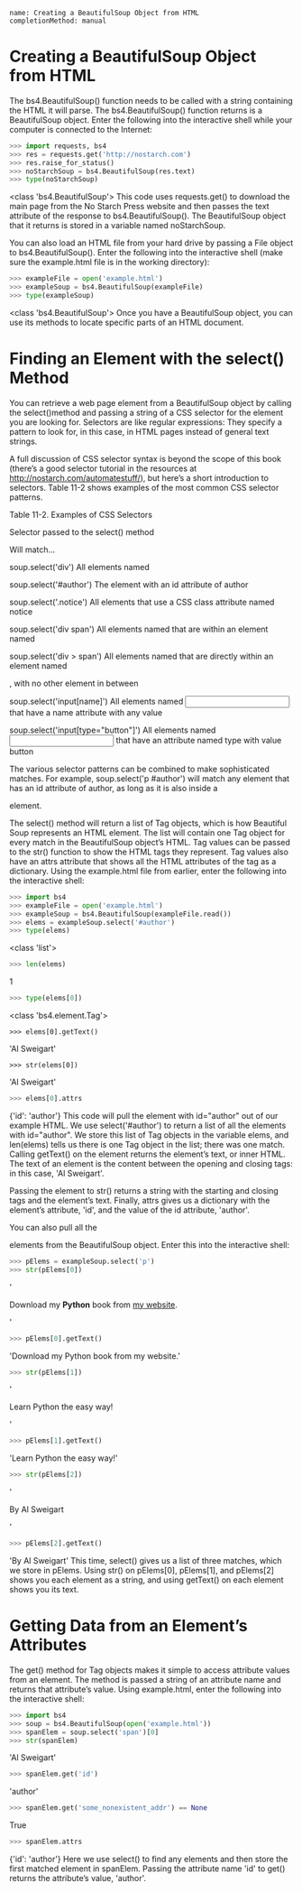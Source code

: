 ```ngMeta
name: Creating a BeautifulSoup Object from HTML
completionMethod: manual
```
# Creating a BeautifulSoup Object from HTML
The bs4.BeautifulSoup() function needs to be called with a string containing the HTML it will parse. The bs4.BeautifulSoup() function returns is a BeautifulSoup object. Enter the following into the interactive shell while your computer is connected to the Internet:

```python
>>> import requests, bs4
>>> res = requests.get('http://nostarch.com')
>>> res.raise_for_status()
>>> noStarchSoup = bs4.BeautifulSoup(res.text)
>>> type(noStarchSoup)
```
<class 'bs4.BeautifulSoup'>
This code uses requests.get() to download the main page from the No Starch Press website and then passes the text attribute of the response to bs4.BeautifulSoup(). The BeautifulSoup object that it returns is stored in a variable named noStarchSoup.

You can also load an HTML file from your hard drive by passing a File object to bs4.BeautifulSoup(). Enter the following into the interactive shell (make sure the example.html file is in the working directory):

```python
>>> exampleFile = open('example.html')
>>> exampleSoup = bs4.BeautifulSoup(exampleFile)
>>> type(exampleSoup)
```
<class 'bs4.BeautifulSoup'>
Once you have a BeautifulSoup object, you can use its methods to locate specific parts of an HTML document.

# Finding an Element with the select() Method
You can retrieve a web page element from a BeautifulSoup object by calling the select()method and passing a string of a CSS selector for the element you are looking for. Selectors are like regular expressions: They specify a pattern to look for, in this case, in HTML pages instead of general text strings.

A full discussion of CSS selector syntax is beyond the scope of this book (there’s a good selector tutorial in the resources at <span><a href="http://nostarch.com/automatestuff/">http://nostarch.com/automatestuff/</a></span>), but here’s a short introduction to selectors. Table 11-2 shows examples of the most common CSS selector patterns.

Table 11-2. Examples of CSS Selectors

Selector passed to the select() method

Will match...

soup.select('div')							All elements named <div>

soup.select('#author')						The element with an id attribute of author

soup.select('.notice')						All elements that use a CSS class attribute named notice

soup.select('div span')						All elements named <span> that are within an element named <div>

soup.select('div > span')					All elements named <span> that are directly within an element named <div>, with no other element in between

soup.select('input[name]')					All elements named <input> that have a name attribute with any value

soup.select('input[type="button"]')			All elements named <input> that have an attribute named type with value button

The various selector patterns can be combined to make sophisticated matches. For example, soup.select('p #author') will match any element that has an id attribute of author, as long as it is also inside a <p> element.

The select() method will return a list of Tag objects, which is how Beautiful Soup represents an HTML element. The list will contain one Tag object for every match in the BeautifulSoup object’s HTML. Tag values can be passed to the str() function to show the HTML tags they represent. Tag values also have an attrs attribute that shows all the HTML attributes of the tag as a dictionary. Using the example.html file from earlier, enter the following into the interactive shell:

```python
>>> import bs4
>>> exampleFile = open('example.html')
>>> exampleSoup = bs4.BeautifulSoup(exampleFile.read())
>>> elems = exampleSoup.select('#author')
>>> type(elems)
```
<class 'list'>
```python
>>> len(elems)
```
1
```python
>>> type(elems[0])
```
<class 'bs4.element.Tag'>
```
>>> elems[0].getText()
```
'Al Sweigart'
```
>>> str(elems[0])
```
'<span id="author">Al Sweigart</span>'
```python
>>> elems[0].attrs
```
{'id': 'author'}
This code will pull the element with id="author" out of our example HTML. We use select('#author') to return a list of all the elements with id="author". We store this list of Tag objects in the variable elems, and len(elems) tells us there is one Tag object in the list; there was one match. Calling getText() on the element returns the element’s text, or inner HTML. The text of an element is the content between the opening and closing tags: in this case, 'Al Sweigart'.

Passing the element to str() returns a string with the starting and closing tags and the element’s text. Finally, attrs gives us a dictionary with the element’s attribute, 'id', and the value of the id attribute, 'author'.

You can also pull all the <p> elements from the BeautifulSoup object. Enter this into the interactive shell:

```python
>>> pElems = exampleSoup.select('p')
>>> str(pElems[0])
```
'<p>Download my <strong>Python</strong> book from <a href="http://
inventwithpython.com">my website</a>.</p>'
```python
>>> pElems[0].getText()
```
'Download my Python book from my website.'
```python
>>> str(pElems[1])
```
'<p class="slogan">Learn Python the easy way!</p>'
```python
>>> pElems[1].getText()
```
'Learn Python the easy way!'
```python
>>> str(pElems[2])
```
'<p>By <span id="author">Al Sweigart</span></p>'
```python
>>> pElems[2].getText()
```
'By Al Sweigart'
This time, select() gives us a list of three matches, which we store in pElems. Using str() on pElems[0], pElems[1], and pElems[2] shows you each element as a string, and using getText() on each element shows you its text.
# Getting Data from an Element’s Attributes
The get() method for Tag objects makes it simple to access attribute values from an element. The method is passed a string of an attribute name and returns that attribute’s value. Using example.html, enter the following into the interactive shell:

```python
>>> import bs4
>>> soup = bs4.BeautifulSoup(open('example.html'))
>>> spanElem = soup.select('span')[0]
>>> str(spanElem)
```
'<span id="author">Al Sweigart</span>'
```python
>>> spanElem.get('id')
```
'author'
```python
>>> spanElem.get('some_nonexistent_addr') == None
```
True
```python
>>> spanElem.attrs
```
{'id': 'author'}
Here we use select() to find any <span> elements and then store the first matched element in spanElem. Passing the attribute name 'id' to get() returns the attribute’s value, 'author'.